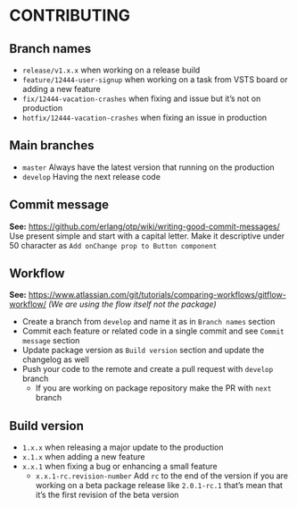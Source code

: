 # CONTRIBUTING

## Branch names

- `release/v1.x.x` when working on a release build
- `feature/12444-user-signup` when  working on a task from VSTS board or adding a new feature
- `fix/12444-vacation-crashes` when fixing and issue but it’s not on production
- `hotfix/12444-vacation-crashes` when fixing an issue in production

## Main branches

- `master` Always have the latest version that running on the production
- `develop` Having the next release code

## Commit message

**See:** <https://github.com/erlang/otp/wiki/writing-good-commit-messages/>
Use present simple and start with a capital letter. Make it descriptive under 50 character as `Add onChange prop to Button component`

## Workflow

**See:** <https://www.atlassian.com/git/tutorials/comparing-workflows/gitflow-workflow/> *(We are using the flow itself not the package)*

- Create a branch from `develop` and name it as in `Branch names` section
- Commit each feature or related code in a single commit and see `Commit message` section
- Update package version as `Build version` section and update the changelog as well
- Push your code to the remote and create a pull request with `develop` branch
  - If you are working on package repository make the PR with `next` branch

## Build version

- `1.x.x` when releasing a major update to the production
- `x.1.x` when adding a new feature
- `x.x.1` when fixing a bug or enhancing a small feature
  - `x.x.1-rc.revision-number` Add `rc` to the end of the version if you are working on a beta package release like `2.0.1-rc.1` that’s mean that it’s the first revision of the beta version

